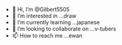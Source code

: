 - 👋 Hi, I’m @Gilbert5505
- 👀 I’m interested in ...draw
- 🌱 I’m currently learning ...japanese
- 💞️ I’m looking to collaborate on ...v-tubers
- 📫 How to reach me ...ewan

<!---
Gilbert5505/Gilbert5505 is a ✨ special ✨ repository because its `README.md` (this file) appears on your GitHub profile.
You can click the Preview link to take a look at your changes.
--->
